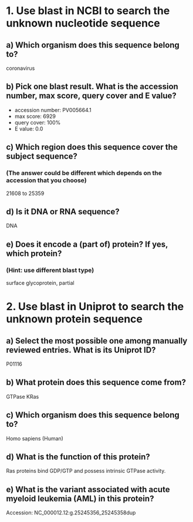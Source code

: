 # 1. Use blast in NCBI to search the unknown nucleotide sequence
## a) Which organism does this sequence belong to?
coronavirus

## b) Pick one blast result. What is the accession number, max score, query cover and E value?
- accession number: PV005664.1
- max score: 6929
- query cover: 100%
- E value: 0.0

## c) Which region does this sequence cover the subject sequence? 
### (The answer could be different which depends on the accession that you choose)
21608 to 25359

## d) Is it DNA or RNA sequence?
DNA

## e) Does it encode a (part of) protein? If yes, which protein? 
### (Hint: use different blast type)
surface glycoprotein, partial


# 2. Use blast in Uniprot to search the unknown protein sequence
## a) Select the most possible one among manually reviewed entries. What is its Uniprot ID?
P01116

## b) What protein does this sequence come from?
GTPase KRas

## c) Which organism does this sequence belong to?
Homo sapiens (Human)

## d) What is the function of this protein?
Ras proteins bind GDP/GTP and possess intrinsic GTPase activity.

## e) What is the variant associated with acute myeloid leukemia (AML) in this protein?
Accession: NC_000012.12:g.25245356_25245358dup

